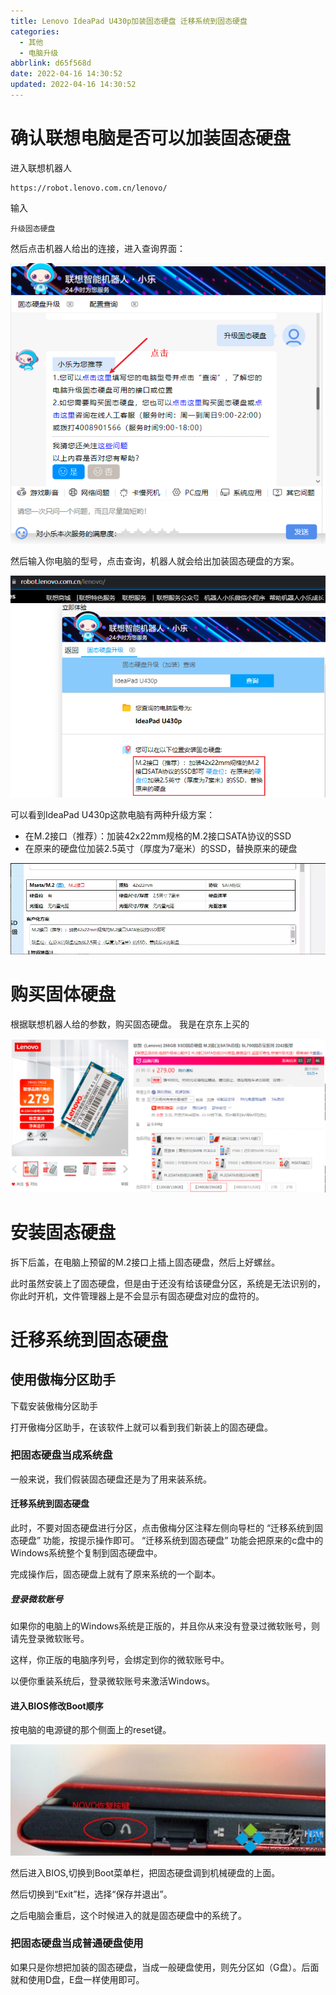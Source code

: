 ```yaml
---
title: Lenovo IdeaPad U430p加装固态硬盘 迁移系统到固态硬盘
categories:
  - 其他
  - 电脑升级
abbrlink: d65f568d
date: 2022-04-16 14:30:52
updated: 2022-04-16 14:30:52
---
```

# 确认联想电脑是否可以加装固态硬盘
进入联想机器人
```
https://robot.lenovo.com.cn/lenovo/
```

输入
```
升级固态硬盘
```

然后点击机器人给出的连接，进入查询界面：

![image-20220416144914842](https://raw.githubusercontent.com/lanlan2017/images/master/Blog/2022/04/20220416144914.png)

然后输入你电脑的型号，点击查询，机器人就会给出加装固态硬盘的方案。
<!-- more -->

![image-20220416143816615](https://raw.githubusercontent.com/lanlan2017/images/master/Blog/2022/04/20220416143816.png)

可以看到IdeaPad U430p这款电脑有两种升级方案：
- 在M.2接口（推荐）：加装42x22mm规格的M.2接口SATA协议的SSD
- 在原来的硬盘位加装2.5英寸（厚度为7毫米）的SSD，替换原来的硬盘


![image-20220416143835504](https://raw.githubusercontent.com/lanlan2017/images/master/Blog/2022/04/20220416143835.png)

# 购买固体硬盘
根据联想机器人给的参数，购买固态硬盘。
我是在京东上买的

![image-20220706205852626](https://raw.githubusercontent.com/lanlan2017/images/master/Blog/2022/04/20220706205852.png)

# 安装固态硬盘
拆下后盖，在电脑上预留的M.2接口上插上固态硬盘，然后上好螺丝。

此时虽然安装上了固态硬盘，但是由于还没有给该硬盘分区，系统是无法识别的，你此时开机，文件管理器上是不会显示有固态硬盘对应的盘符的。


# 迁移系统到固态硬盘

## 使用傲梅分区助手
下载安装傲梅分区助手

打开傲梅分区助手，在该软件上就可以看到我们新装上的固态硬盘。

### 把固态硬盘当成系统盘
一般来说，我们假装固态硬盘还是为了用来装系统。

#### 迁移系统到固态硬盘
此时，不要对固态硬盘进行分区，点击傲梅分区注释左侧向导栏的 “迁移系统到固态硬盘” 功能，按提示操作即可。
“迁移系统到固态硬盘” 功能会把原来的c盘中的Windows系统整个复制到固态硬盘中。

完成操作后，固态硬盘上就有了原来系统的一个副本。

##### 登录微软账号
如果你的电脑上的Windows系统是正版的，并且你从来没有登录过微软账号，则请先登录微软账号。

这样，你正版的电脑序列号，会绑定到你的微软账号中。

以便你重装系统后，登录微软账号来激活Windows。

#### 进入BIOS修改Boot顺序

按电脑的电源键的那个侧面上的reset键。

![u430p笔记本进入BIOS步骤1](https://raw.githubusercontent.com/lanlan2017/images/master/Blog/2022/04/20220701162705.png)

然后进入BIOS,切换到Boot菜单栏，把固态硬盘调到机械硬盘的上面。

然后切换到“Exit”栏，选择“保存并退出”。

之后电脑会重启，这个时候进入的就是固态硬盘中的系统了。

### 把固态硬盘当成普通硬盘使用
如果只是你想把加装的固态硬盘，当成一般硬盘使用，则先分区如（G盘）。后面就和使用D盘，E盘一样使用即可。
